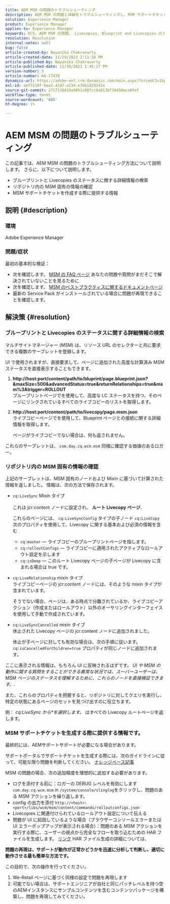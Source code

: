 ```yaml
---
title: AEM MSM の問題のトラブルシューティング
description: AEM MSM の問題と詳細をトラブルシューティングし、MSM サポートチケットを生成する際に提供する方法を説明します。
solution: Experience Manager
product: Experience Manager
applies-to: Experience Manager
keywords: KCS, AEM MSM の問題， Livecopies, Blueprint and Livecopies のステータス， AEM
resolution: Resolution
internal-notes: null
bug: false
article-created-by: Nayanika Chakravarty
article-created-date: 11/29/2023 2:11:26 PM
article-published-by: Nayanika Chakravarty
article-published-date: 11/30/2023 1:45:17 PM
version-number: 5
article-number: KA-17478
dynamics-url: https://adobe-ent.crm.dynamics.com/main.aspx?forceUCI=1&pagetype=entityrecord&etn=knowledgearticle&id=6218b528-c18e-ee11-8179-6045bd006b4b
exl-id: aef3119f-6ea2-4147-a23d-e3bb1d29242e
source-git-commit: 2717138819a9851c08fcc0a013bf38450aca8fef
workflow-type: tm+mt
source-wordcount: '685'
ht-degree: 1%

---
```


# AEM MSM の問題のトラブルシューティング


この記事では、AEM MSM の問題のトラブルシューティング方法について説明します。 さらに、以下について説明します。

- ブループリントと Livecopies のステータスに関する詳細情報の検索
- リポジトリ内の MSM 固有の情報の確認
- MSM サポートチケットを作成する際に提供する情報


## 説明 {#description}


### 環境

Adobe Experience Manager

### 問題/症状

最初の基本的な検証：

- 次を確認します。 [MSM の FAQ ページ](https://experienceleague.adobe.com/docs/experience-manager-65/administering/introduction/troubleshoot-msm.html?lang=en#faq) あなたの問題や質問がまだそこで解決されていないことを見るために
- 次を確認します。 [MSM のベストプラクティスに関するドキュメントページ](https://experienceleague.adobe.com/docs/experience-manager-65/administering/introduction/msm-best-practices.html?lang=en)
- 最新の Service Pack がインストールされている場合に問題が再現できることを確認します。



## 解決策 {#resolution}


### ブループリントと Livecopies のステータスに関する詳細情報の検索

マルチサイトマネージャー (MSM) は、リソース URL のセレクターと共に要求できる複数のサーブレットを登録します。

UI で使用されますが、直接要求して、ページに追加された高度な計算済み MSM ステータスを直接表示することもできます。

1. <b>http://host:port/content/path/to/bluprint/page.blueprint.json?&amp;maxSize=500&amp;advancedStatus=true&amp;returnRelationships=true&amp;msm%3Atrigger=ROLLOUT</b>\
   ブループリントページでを使用して、高度な LC ステータスを持つ、そのページにリンクされているすべてのライブコピーのリストを取得します。
2. <b>http://host:port/content/path/to/livecopy/page.msm.json</b>\
   ライブコピーページでを使用して、Blueprint ページとの接続に関する詳細情報を取得します。

   ページがライブコピーでない場合は、何も返されません。


これらのサーブレットは、 `com.day.cq.wcm.msm` 同様に確認する価値のあるロガー。

### リポジトリ内の MSM 固有の情報の確認

上記のサーブレットは、MSM 固有のノードおよび Mixin に基づいて計算された情報を返しました。
情報は、次の方法で保存されます。

- `cq:LiveSync` Mixin タイプ<br>\
  これは jcr:content ノードに設定され、 <b>ルート Livecopy ページ</b>.

  これらのページには、 `cq:LiveSyncConfig` タイプの子ノード `cq:LiveCopy` 次のプロパティを使用して、Livecopy に関する基本および必須の情報を含む

   - `cq:master`  — ライブコピーのブループリントページを指します。
   - `cq:rolloutConfigs`  — ライブコピーに適用されたアクティブなロールアウト設定を示します
   - `cq:isDeep`  — このルート Livecopy ページの子ページが Livecopy に含まれる場合は true です。
- `cq:LiveRelationship` mixin タイプ\
  ライブコピーページの jcr:content ノードには、そのような mixin タイプが含まれています。

  そうでない場合、ページは、ある時点で分離されているか、ライブコピーアクション（作成またはロールアウト）以外のオーサリングインターフェイスを使用して手動で作成されています。
- `cq:LiveSyncCancelled` mixin タイプ\
  休止された Livecopy ページの jcr:content ノードに追加されました。

  休止が子ページに対しても有効な場合は、次の手順に従います。 `cq:isCancelledForChildren=true` プロパティが同じノードに追加されます。


ここに表示される情報は、もちろん UI に反映されるはずです。 *UI や MSM の動作に関する質問をすることができる異常な状況では、スーパーユーザーは、MSM ページのステータスを理解するために、これらのノードを直接検証できます。*.

また、これらのプロパティを把握すると、リポジトリに対してクエリを実行し、特定の状態にあるページのセットを見つけ出すのに役立ちます。

例： *cq:LiveSync から\*を選択します。* はすべての Livecopy ルートページを返します。

### MSM サポートチケットを生成する際に提供する情報です。

最終的には、AEMサポートサポートが必要になる場合があります。

サポートポータルでサポートチケットを生成する際には、次のガイドラインに従って、可能な限り問題を判断してください。 [ナレッジベース記事](https://experienceleague.adobe.com/docs/experience-cloud-kcs/kbarticles/KA-17494.html)

MSM の問題の場合、次の追加精度を理想的に追加する必要があります。

- ログを添付する前に：ロガーの DEBUG レベルを有効にします `com.day.cq.wcm.msm` in `/system/console/slinglog`をクリックし、問題のある MSM アクションを繰り返します。
- config の出力を添付 `http://<host>:<port>/libs/wcm/msm/content/commands/rolloutconfigs.json`
- Livecopies に関連付けられているロールアウト設定について伝える
- 問題が UI に起因しているような場合（ブラウザーコンソールエラーまたは UI エラーポップアップが表示される場合）：問題のある MSM アクションを実行する際に、ユーザーの視点から完全なフローを取り込むための HAR ファイルを生成します。 [リンク](https://help.tenderapp.com/kb/troubleshooting-your-tender-site/generating-an-har-file) HAR ファイル生成の詳細については、


<b>問題の再現は、サポートが動作が正常かどうかを迅速に分析して判断し、適切に動作させる最も簡単な方法です。</b>

この目的で、次の操作を行ってください。

1. We-Retail ページに基づく同様の設定で問題を再現します
2. 可能でない場合は、サポートエンジニアが自社と同じパッチレベルを持つ空のAEMインスタンスにサンプルコンテンツを含むコンテンツパッケージを構築し、問題を再現してみてください。
